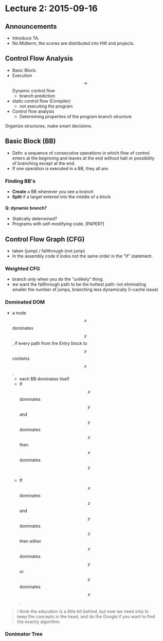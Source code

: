 # Lecture 2: 2015-09-16

## Announcements
* Introduce TA.
* No Midterm, the scores are distributed into HW and projects.

## Control Flow Analysis

* Basic Block.
* Execution $$\rightarrow$$ Dynamic control flow
    * branch prediction
* static control flow (Compiler)
    * not executing the program
* Control flow analysis
    * Determining properties of the program branch structure

Organize structures, make smart decisions.

## Basic Block (BB)

* Defn: a sequence of consecutive operations in which flow of control enters at the beginning and leaves at the end without halt or possibility of branching except at the end.
* If one operation is executed in a BB, they all are.

### Finding BB's

* __Create__ a BB whenever you see a branch
* __Split__ if a target entered into the middle of a block

#### Q: dynamic branch?

* Statically determined?
* Programs with self-modifying code. [PAPER?]

## Control Flow Graph (CFG)

* taken (jump) / fallthrough (not jump)
* In the assembly code it looks not the same order in the "if" statement.

### Weighted CFG

* branch only when you do the "unlikely" thing.
* we want the fallthrough path to be the hottest path: not eliminating smaller the number of jumps, branching less dynamically (I-cache issue)

### Dominated DOM

* a node $$x$$ dominates $$y$$, if every path from the Entry block to $$y$$ contains $$x$$.
    * each BB dominates itself
    * If $$x$$ dominates $$y$$ and $$y$$ dominates $$z$$ then $$x$$ dominates $$z$$.
    * If $$x$$ dominates $$z$$ and $$y$$ dominates $$z$$ then either $$x$$ dominates $$y$$ or $$y$$ dominates $$x$$.
    
> I think the education is a little bit behind, but now we need only to keep the concepts in the head, and do the Google if you want to find the exactly algorithm.

### Donimator Tree